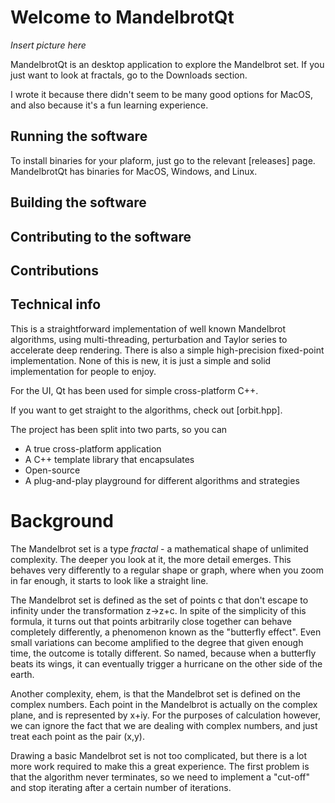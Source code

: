 # Welcome to MandelbrotQt

*Insert picture here*

MandelbrotQt is an desktop application to explore the Mandelbrot set. If you just want to look at fractals, go to the Downloads section.

I wrote it because there didn't seem to be many good options for MacOS, and also because it's a fun learning experience.

## Running the software

To install binaries for your plaform, just go to the relevant [releases] page. MandelbrotQt has binaries for MacOS, Windows, and Linux.

## Building the software

## Contributing to the software



## Contributions


## Technical info

This is a straightforward implementation of well known Mandelbrot algorithms, using multi-threading, perturbation and Taylor series to accelerate deep rendering. There is also a simple high-precision fixed-point implementation. None of this is new, it is just a simple and solid implementation for people to enjoy.

For the UI, Qt has been used for simple cross-platform C++.

If you want to get straight to the algorithms, check out [orbit.hpp].

The project has been split into two parts, so you can 

* A true cross-platform application
* A C++ template library that encapsulates
* Open-source
* A plug-and-play playground for different algorithms and strategies




# Background

The Mandelbrot set is a type *fractal* - a mathematical shape of unlimited complexity. The deeper you look at it, the more detail emerges. This behaves very differently to a regular shape or graph, where  when you zoom in far enough, it starts to look like a straight line.

The Mandelbrot set is defined as the set of points c that don't escape to infinity under the transformation z->z+c. In spite of the simplicity of this formula, it turns out that points arbitrarily close together can behave completely differently, a phenomenon known as the "butterfly effect". Even small variations can become amplified to the degree that given enough time, the outcome is totally different. So named, because when a butterfly beats its wings, it can eventually trigger a hurricane on the other side of the earth.

Another complexity, ehem, is that the Mandelbrot set is defined on the complex numbers. Each point in the Mandelbrot is actually on the complex plane, and is represented by x+iy. For the purposes of calculation however, we can ignore the fact that we are dealing with complex numbers, and just treat each point as the pair (x,y).

Drawing a basic Mandelbrot set is not too complicated, but there is a lot more work required to make this a great experience. The first problem is that the algorithm never terminates, so we need to implement a "cut-off" and stop iterating after a certain number of iterations.

